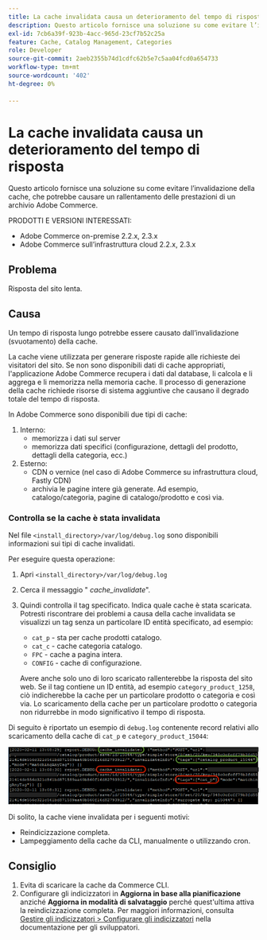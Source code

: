 ```yaml
---
title: La cache invalidata causa un deterioramento del tempo di risposta
description: Questo articolo fornisce una soluzione su come evitare l’invalidazione della cache, che potrebbe causare un rallentamento delle prestazioni di un archivio Adobe Commerce.
exl-id: 7cb6a39f-923b-4acc-965d-23cf7b52c25a
feature: Cache, Catalog Management, Categories
role: Developer
source-git-commit: 2aeb2355b74d1cdfc62b5e7c5aa04fcd0a654733
workflow-type: tm+mt
source-wordcount: '402'
ht-degree: 0%

---
```


# La cache invalidata causa un deterioramento del tempo di risposta

Questo articolo fornisce una soluzione su come evitare l’invalidazione della cache, che potrebbe causare un rallentamento delle prestazioni di un archivio Adobe Commerce.

PRODOTTI E VERSIONI INTERESSATI:

* Adobe Commerce on-premise 2.2.x, 2.3.x
* Adobe Commerce sull’infrastruttura cloud 2.2.x, 2.3.x

## Problema

Risposta del sito lenta.

## Causa

Un tempo di risposta lungo potrebbe essere causato dall’invalidazione (svuotamento) della cache.

La cache viene utilizzata per generare risposte rapide alle richieste dei visitatori del sito. Se non sono disponibili dati di cache appropriati, l&#39;applicazione Adobe Commerce recupera i dati dal database, li calcola e li aggrega e li memorizza nella memoria cache. Il processo di generazione della cache richiede risorse di sistema aggiuntive che causano il degrado totale del tempo di risposta.

In Adobe Commerce sono disponibili due tipi di cache:

1. Interno:
   * memorizza i dati sul server
   * memorizza dati specifici (configurazione, dettagli del prodotto, dettagli della categoria, ecc.)
1. Esterno:
   * CDN o vernice (nel caso di Adobe Commerce su infrastruttura cloud, Fastly CDN)
   * archivia le pagine intere già generate. Ad esempio, catalogo/categoria, pagine di catalogo/prodotto e così via.

### Controlla se la cache è stata invalidata

Nel file `<install_directory>/var/log/debug.log` sono disponibili informazioni sui tipi di cache invalidati.

Per eseguire questa operazione:

1. Apri `<install_directory>/var/log/debug.log`
1. Cerca il messaggio &quot; *cache\_invalidate*&quot;.
1. Quindi controlla il tag specificato. Indica quale cache è stata scaricata. Potresti riscontrare dei problemi a causa della cache invalidata se visualizzi un tag senza un particolare ID entità specificato, ad esempio:
   * `cat_p` - sta per cache prodotti catalogo.
   * `cat_c` - cache categoria catalogo.
   * `FPC` - cache a pagina intera.
   * `CONFIG` - cache di configurazione.

   Avere anche solo uno di loro scaricato rallenterebbe la risposta del sito web. Se il tag contiene un ID entità, ad esempio `category_product_1258`, ciò indicherebbe la cache per un particolare prodotto o categoria e così via. Lo scaricamento della cache per un particolare prodotto o categoria non ridurrebbe in modo significativo il tempo di risposta.

Di seguito è riportato un esempio di `debug.log` contenente record relativi allo scaricamento della cache di `cat_p` e `category_product_15044`:

![esempio del contenuto debug.log](assets/debug_log_sample.png)

Di solito, la cache viene invalidata per i seguenti motivi:

* Reindicizzazione completa.
* Lampeggiamento della cache da CLI, manualmente o utilizzando cron.

## Consiglio

1. Evita di scaricare la cache da Commerce CLI.
1. Configurare gli indicizzatori in **Aggiorna in base alla pianificazione** anziché **Aggiorna in modalità di salvataggio** perché quest&#39;ultima attiva la reindicizzazione completa. Per maggiori informazioni, consulta [Gestire gli indicizzatori > Configurare gli indicizzatori](https://experienceleague.adobe.com/en/docs/commerce-operations/configuration-guide/cli/manage-indexers#configure-indexers) nella documentazione per gli sviluppatori.
